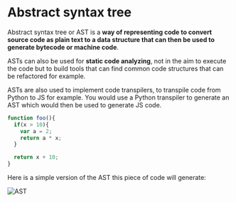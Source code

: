 # Abstract syntax tree

Abstract syntax tree or AST is a **way of representing code to convert source code as plain text to a data structure that can then be used to generate bytecode or machine code**.

ASTs can also be used for **static code analyzing**, not in the aim to execute the code but to build tools that can find common code structures that can be refactored for example.

ASTs are also used to implement code transpilers, to transpile code from Python to JS for example. You would use a Python transpiler to generate an AST which would then be used to generate JS code.

```javascript
function foo(){
  if(x > 10){
    var a = 2;
    return a * x;
  }

  return x + 10;
}
```

Here is a simple version of the AST this piece of code will generate:

![AST](https://cdn-images-1.medium.com/max/1600/0*mSOIiWpkctkD0Gfg.)




